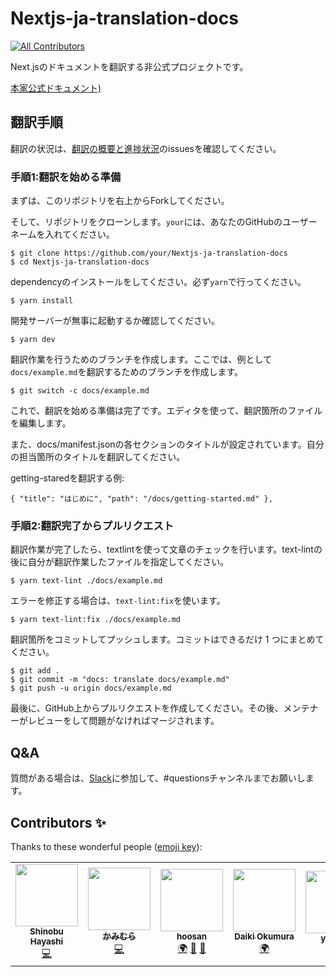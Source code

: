 <!-- textlint-disable -->
# Nextjs-ja-translation-docs
<!-- textlint-enable -->

<!-- ALL-CONTRIBUTORS-BADGE:START - Do not remove or modify this section -->
[![All Contributors](https://img.shields.io/badge/all_contributors-5-orange.svg?style=flat-square)](#contributors)
<!-- ALL-CONTRIBUTORS-BADGE:END -->

Next.jsのドキュメントを翻訳する非公式プロジェクトです。

[本家公式ドキュメント)](https://nextjs.org/docs/getting-started)

## 翻訳手順

翻訳の状況は、[翻訳の概要と進捗状況](https://github.com/Nextjs-ja-translation/Nextjs-ja-translation-docs/issues/3)のissuesを確認してください。

### 手順1:翻訳を始める準備

まずは、このリポジトリを右上からForkしてください。

そして、リポジトリをクローンします。`your`には、あなたのGitHubのユーザーネームを入れてください。

```
$ git clone https://github.com/your/Nextjs-ja-translation-docs
$ cd Nextjs-ja-translation-docs
```

dependencyのインストールをしてください。必ず`yarn`で行ってください。

```
$ yarn install
```

開発サーバーが無事に起動するか確認してください。

```
$ yarn dev
```

翻訳作業を行うためのブランチを作成します。ここでは、例として`docs/example.md`を翻訳するためのブランチを作成します。

```
$ git switch -c docs/example.md
```

これで、翻訳を始める準備は完了です。エディタを使って、翻訳箇所のファイルを編集します。

また、docs/manifest.jsonの各セクションのタイトルが設定されています。自分の担当箇所のタイトルを翻訳してください。

getting-staredを翻訳する例:

```
{ "title": "はじめに", "path": "/docs/getting-started.md" },
```

### 手順2:翻訳完了からプルリクエスト

翻訳作業が完了したら、textlintを使って文章のチェックを行います。text-lintの後に自分が翻訳作業したファイルを指定してください。

```
$ yarn text-lint ./docs/example.md
```

エラーを修正する場合は、`text-lint:fix`を使います。

```
$ yarn text-lint:fix ./docs/example.md
```

翻訳箇所をコミットしてプッシュします。コミットはできるだけ 1 つにまとめてください。

```
$ git add .
$ git commit -m "docs: translate docs/example.md"
$ git push -u origin docs/example.md
```

最後に、GitHub上からプルリクエストを作成してください。その後、メンテナーがレビューをして問題がなければマージされます。

## Q&A

質問がある場合は、[Slack](https://join.slack.com/t/nextjs-ja/shared_invite/zt-f9knbi69-AjTZqNZpYv7knG30jPwHcQ)に参加して、#questionsチャンネルまでお願いします。

## Contributors ✨

Thanks to these wonderful people ([emoji key](https://allcontributors.org/docs/en/emoji-key)):

<!-- ALL-CONTRIBUTORS-LIST:START - Do not remove or modify this section -->
<!-- prettier-ignore-start -->
<!-- markdownlint-disable -->
<table>
  <tr>
    <td align="center"><a href="https://shinyaigeek.dev/"><img src="https://avatars1.githubusercontent.com/u/42742053?v=4" width="100px;" alt=""/><br /><sub><b>Shinobu Hayashi</b></sub></a><br /><a href="https://github.com/Nextjs-ja-translation/Nextjs-ja-translation-docs/commits?author=Shinyaigeek" title="Code">💻</a></td>
    <td align="center"><a href="https://code-log.hatenablog.com/"><img src="https://avatars0.githubusercontent.com/u/39504660?v=4" width="100px;" alt=""/><br /><sub><b>かみむら</b></sub></a><br /><a href="https://github.com/Nextjs-ja-translation/Nextjs-ja-translation-docs/commits?author=hiro08gh" title="Code">💻</a></td>
    <td align="center"><a href="https://github.com/hoosan"><img src="https://avatars3.githubusercontent.com/u/40290137?v=4" width="100px;" alt=""/><br /><sub><b>hoosan</b></sub></a><br /><a href="#translation-hoosan" title="Translation">🌍</a> <a href="https://github.com/Nextjs-ja-translation/Nextjs-ja-translation-docs/commits?author=hoosan" title="Documentation">📖</a> <a href="https://github.com/Nextjs-ja-translation/Nextjs-ja-translation-docs/pulls?q=is%3Apr+reviewed-by%3Ahoosan" title="Reviewed Pull Requests">👀</a></td>
    <td align="center"><a href="https://twitter.com/okumura_daiki"><img src="https://avatars3.githubusercontent.com/u/4679138?v=4" width="100px;" alt=""/><br /><sub><b>Daiki Okumura</b></sub></a><br /><a href="#translation-okmr-d" title="Translation">🌍</a></td>
    <td align="center"><a href="https://about.me/yokinist"><img src="https://avatars2.githubusercontent.com/u/19779874?v=4" width="100px;" alt=""/><br /><sub><b>yokinist</b></sub></a><br /><a href="https://github.com/Nextjs-ja-translation/Nextjs-ja-translation-docs/commits?author=yokinist" title="Documentation">📖</a></td>
  </tr>
</table>

<!-- markdownlint-enable -->
<!-- prettier-ignore-end -->
<!-- ALL-CONTRIBUTORS-LIST:END -->
